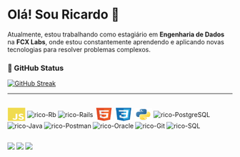 # Olá! Sou Ricardo 👋

Atualmente, estou trabalhando como estagiário em **Engenharia de Dados** na **FCX Labs**, onde estou constantemente aprendendo e aplicando novas tecnologias para resolver problemas complexos.


### 🚀 GitHub Status
[![GitHub Streak](https://streak-stats.demolab.com/?user=ricomf&theme=dark)](https://git.io/streak-stats)

---

<div style="display: inline_block"><br>
  <img align="center" alt="rico-Js" height="30" width="40" src="https://raw.githubusercontent.com/devicons/devicon/master/icons/javascript/javascript-plain.svg">
  <img align="center" alt="rico-Rb" height="30" width="40" src="https://cdn.jsdelivr.net/gh/devicons/devicon@latest/icons/ruby/ruby-plain.svg">
  <img align="center" alt="rico-Rails" height="30" width="40" src="https://cdn.jsdelivr.net/gh/devicons/devicon@latest/icons/rails/rails-plain-wordmark.svg">
  <img align="center" alt="rico-HTML" height="30" width="40" src="https://raw.githubusercontent.com/devicons/devicon/master/icons/html5/html5-original.svg">
  <img align="center" alt="rico-CSS" height="30" width="40" src="https://raw.githubusercontent.com/devicons/devicon/master/icons/css3/css3-original.svg">
  <img align="center" alt="rico-Python" height="30" width="40" src="https://raw.githubusercontent.com/devicons/devicon/master/icons/python/python-original.svg">
  <img align="center" alt="rico-PostgreSQL" height="30" width="40" src="https://cdn.jsdelivr.net/gh/devicons/devicon@latest/icons/postgresql/postgresql-plain.svg">
  <img align="center" alt="rico-Java" height="30" width="40" src="https://cdn.jsdelivr.net/gh/devicons/devicon@latest/icons/java/java-original.svg" >
  <img align="center" alt="rico-Postman" height="30" width="40" src="https://cdn.jsdelivr.net/gh/devicons/devicon@latest/icons/postman/postman-original.svg" >
  <img align="center" alt="rico-Oracle" height="30" width="40" src="https://cdn.jsdelivr.net/gh/devicons/devicon@latest/icons/oracle/oracle-original.svg" >     
  <img align="center" alt="rico-Git" height="30" width="40" src="https://cdn.jsdelivr.net/gh/devicons/devicon@latest/icons/git/git-original.svg" >     
  <img align="center" alt="rico-SQL" height="30" width="40" src="https://cdn.jsdelivr.net/gh/devicons/devicon@latest/icons/azuresqldatabase/azuresqldatabase-original.svg" >     
</div>
  
  ##
 
<div> 

  <a href="https://instagram.com/ricardo_mendonca1000" target="_blank"><img src="https://img.shields.io/badge/-Instagram-%23E4405F?style=for-the-badge&logo=instagram&logoColor=white" target="_blank"></a>
  <a href = "mailto:ricardojmf2005@gmail.com"><img src="https://img.shields.io/badge/-Gmail-%23333?style=for-the-badge&logo=gmail&logoColor=white" target="_blank"></a>
  <a href="https://www.linkedin.com/in/ricardo-mendonça-42738226b" target="_blank"><img src="https://img.shields.io/badge/-LinkedIn-%230077B5?style=for-the-badge&logo=linkedin&logoColor=white" target="_blank"></a> 
  
</div>

          
          
